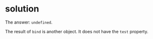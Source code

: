 # solution

The answer: `undefined`.

The result of `bind` is another object. It does not have the `test` property.

